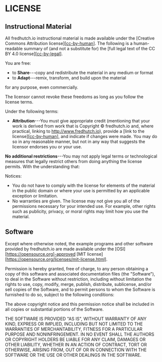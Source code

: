 # LICENSE

## Instructional Material

All fredhutch.io instructional material is
made available under the [Creative Commons Attribution
license][[cc-by-human](https://creativecommons.org/licenses/by/4.0/)]. The following is a human-readable summary of
(and not a substitute for) the [full legal text of the CC BY 4.0
license][[cc-by-legal](https://creativecommons.org/licenses/by/4.0/legalcode)].

You are free:

* to **Share**---copy and redistribute the material in any medium or format
* to **Adapt**---remix, transform, and build upon the material

for any purpose, even commercially.

The licensor cannot revoke these freedoms as long as you follow the
license terms.

Under the following terms:

* **Attribution**---You must give appropriate credit (mentioning that
  your work is derived from work that is Copyright © fredhutch.io and, where practical, linking to
  http://www.fredhutch.io), provide a [link to the
  license][[cc-by-human](https://creativecommons.org/licenses/by/4.0/)], and indicate if changes were made. You may do
  so in any reasonable manner, but not in any way that suggests the
  licensor endorses you or your use.

**No additional restrictions**---You may not apply legal terms or
technological measures that legally restrict others from doing
anything the license permits.  With the understanding that:

Notices:

* You do not have to comply with the license for elements of the
  material in the public domain or where your use is permitted by an
  applicable exception or limitation.
* No warranties are given. The license may not give you all of the
  permissions necessary for your intended use. For example, other
  rights such as publicity, privacy, or moral rights may limit how you
  use the material.

## Software

Except where otherwise noted, the example programs and other software
provided by fredhutch.io are made available under the
[OSI][https://opensource.org]-approved
[MIT license][https://opensource.org/licenses/mit-license.html].

Permission is hereby granted, free of charge, to any person obtaining
a copy of this software and associated documentation files (the
"Software"), to deal in the Software without restriction, including
without limitation the rights to use, copy, modify, merge, publish,
distribute, sublicense, and/or sell copies of the Software, and to
permit persons to whom the Software is furnished to do so, subject to
the following conditions:

The above copyright notice and this permission notice shall be
included in all copies or substantial portions of the Software.

THE SOFTWARE IS PROVIDED "AS IS", WITHOUT WARRANTY OF ANY KIND,
EXPRESS OR IMPLIED, INCLUDING BUT NOT LIMITED TO THE WARRANTIES OF
MERCHANTABILITY, FITNESS FOR A PARTICULAR PURPOSE AND
NONINFRINGEMENT. IN NO EVENT SHALL THE AUTHORS OR COPYRIGHT HOLDERS BE
LIABLE FOR ANY CLAIM, DAMAGES OR OTHER LIABILITY, WHETHER IN AN ACTION
OF CONTRACT, TORT OR OTHERWISE, ARISING FROM, OUT OF OR IN CONNECTION
WITH THE SOFTWARE OR THE USE OR OTHER DEALINGS IN THE SOFTWARE.
